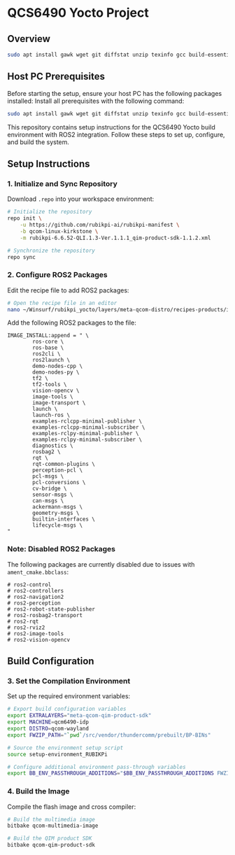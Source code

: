 # QCS6490 Yocto Project

## Overview

```bash
sudo apt install gawk wget git diffstat unzip texinfo gcc build-essential chrpath socat cpio python3 python3-pip python3-pexpect xz-utils debianutils iputils-ping python3-git python3-jinja2 libegl1-mesa libsdl1.2-dev pylint xterm python3-subunit mesa-common-dev zstd liblz4-tool
```


## Host PC Prerequisites

Before starting the setup, ensure your host PC has the following packages installed:
Install all prerequisites with the following command:

```bash
sudo apt install gawk wget git diffstat unzip texinfo gcc build-essential chrpath socat cpio python3 python3-pip python3-pexpect xz-utils debianutils iputils-ping python3-git python3-jinja2 libegl1-mesa libsdl1.2-dev pylint xterm python3-subunit mesa-common-dev zstd liblz4-tool
```

This repository contains setup instructions for the QCS6490 Yocto build environment with ROS2 integration. Follow these steps to set up, configure, and build the system.

## Setup Instructions

### 1. Initialize and Sync Repository
Download `.repo` into your workspace environment:

```bash
# Initialize the repository
repo init \
    -u https://github.com/rubikpi-ai/rubikpi-manifest \
    -b qcom-linux-kirkstone \
    -m rubikpi-6.6.52-QLI.1.3-Ver.1.1.1_qim-product-sdk-1.1.2.xml

# Synchronize the repository
repo sync
```

### 2. Configure ROS2 Packages
Edit the recipe file to add ROS2 packages:

```bash
# Open the recipe file in an editor
nano ~/Winsurf/rubikpi_yocto/layers/meta-qcom-distro/recipes-products/images/qcom-multimedia-image.bb
```

Add the following ROS2 packages to the file:

```
IMAGE_INSTALL:append = " \
        ros-core \
        ros-base \
        ros2cli \
        ros2launch \
        demo-nodes-cpp \
        demo-nodes-py \
        tf2 \
        tf2-tools \
        vision-opencv \
        image-tools \
        image-transport \
        launch \
        launch-ros \
        examples-rclcpp-minimal-publisher \
        examples-rclcpp-minimal-subscriber \
        examples-rclpy-minimal-publisher \
        examples-rclpy-minimal-subscriber \
        diagnostics \
        rosbag2 \
        rqt \
        rqt-common-plugins \
        perception-pcl \
        pcl-msgs \
        pcl-conversions \
        cv-bridge \
        sensor-msgs \
        can-msgs \
        ackermann-msgs \
        geometry-msgs \
        builtin-interfaces \
        lifecycle-msgs \
"
```

### Note: Disabled ROS2 Packages
The following packages are currently disabled due to issues with `ament_cmake.bbclass`:

```
# ros2-control
# ros2-controllers
# ros2-navigation2
# ros2-perception
# ros2-robot-state-publisher
# ros2-rosbag2-transport
# ros2-rqt
# ros2-rviz2
# ros2-image-tools
# ros2-vision-opencv
```



## Build Configuration

### 3. Set the Compilation Environment
Set up the required environment variables:


```bash
# Export build configuration variables
export EXTRALAYERS="meta-qcom-qim-product-sdk"
export MACHINE=qcm6490-idp
export DISTRO=qcom-wayland
export FWZIP_PATH="`pwd`/src/vendor/thundercomm/prebuilt/BP-BINs"

# Source the environment setup script
source setup-environment_RUBIKPi

# Configure additional environment pass-through variables
export BB_ENV_PASSTHROUGH_ADDITIONS="$BB_ENV_PASSTHROUGH_ADDITIONS FWZIP_PATH CUST_ID"
```

### 4. Build the Image
Compile the flash image and cross compiler:

```bash
# Build the multimedia image
bitbake qcom-multimedia-image

# Build the QIM product SDK
bitbake qcom-qim-product-sdk
```
